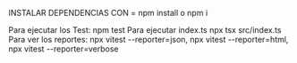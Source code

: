 INSTALAR DEPENDENCIAS CON = npm install o npm i

Para ejecutar los Test: npm test
Para ejecutar index.ts npx tsx src/index.ts
Para ver los reportes: npx vitest --reporter=json, npx vitest --reporter=html, npx vitest --reporter=verbose
